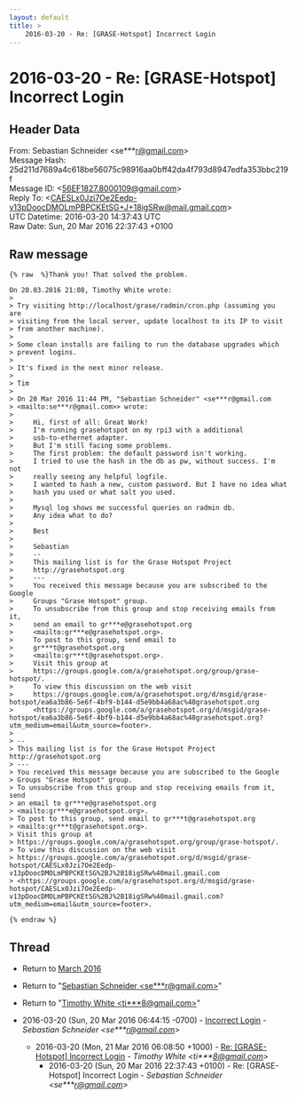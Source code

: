 ```yaml
---
layout: default
title: >
    2016-03-20 - Re: [GRASE-Hotspot] Incorrect Login
---
```


# 2016-03-20 - Re: [GRASE-Hotspot] Incorrect Login

## Header Data

From: Sebastian Schneider \<se***r@gmail.com\><br>
Message Hash: 25d211d7689a4c618be56075c98916aa0bff42da4f793d8947edfa353bbc219f<br>
Message ID: \<56EF1827.8000109@gmail.com\><br>
Reply To: \<CAESLx0Jzi7Oe2Eedp-v13pDoocDMOLmPBPCKEtSG+J+18igSRw@mail.gmail.com\><br>
UTC Datetime: 2016-03-20 14:37:43 UTC<br>
Raw Date: Sun, 20 Mar 2016 22:37:43 +0100<br>

## Raw message

```
{% raw  %}Thank you! That solved the problem.

On 20.03.2016 21:08, Timothy White wrote:
>
> Try visiting http://localhost/grase/radmin/cron.php (assuming you are 
> visiting from the local server, update localhost to its IP to visit 
> from another machine).
>
> Some clean installs are failing to run the database upgrades which 
> prevent logins.
>
> It's fixed in the next minor release.
>
> Tim
>
> On 20 Mar 2016 11:44 PM, "Sebastian Schneider" <se***r@gmail.com 
> <mailto:se***r@gmail.com>> wrote:
>
>     Hi, first of all: Great Work!
>     I'm running grasehotspot on my rpi3 with a additional
>     usb-to-ethernet adapter.
>     But I'm still facing some problems.
>     The first problem: the default password isn't working.
>     I tried to use the hash in the db as pw, without success. I'm not
>     really seeing any helpful logfile.
>     I wanted to hash a new, custom password. But I have no idea what
>     hash you used or what salt you used.
>
>     Mysql log shows me successful queries on radmin db.
>     Any idea what to do?
>
>     Best
>
>     Sebastian
>     -- 
>     This mailing list is for the Grase Hotspot Project
>     http://grasehotspot.org
>     ---
>     You received this message because you are subscribed to the Google
>     Groups "Grase Hotspot" group.
>     To unsubscribe from this group and stop receiving emails from it,
>     send an email to gr***e@grasehotspot.org
>     <mailto:gr***e@grasehotspot.org>.
>     To post to this group, send email to
>     gr***t@grasehotspot.org
>     <mailto:gr***t@grasehotspot.org>.
>     Visit this group at
>     https://groups.google.com/a/grasehotspot.org/group/grase-hotspot/.
>     To view this discussion on the web visit
>     https://groups.google.com/a/grasehotspot.org/d/msgid/grase-hotspot/ea6a3b86-5e6f-4bf9-b144-d5e9bb4a68ac%40grasehotspot.org
>     <https://groups.google.com/a/grasehotspot.org/d/msgid/grase-hotspot/ea6a3b86-5e6f-4bf9-b144-d5e9bb4a68ac%40grasehotspot.org?utm_medium=email&utm_source=footer>.
>
> -- 
> This mailing list is for the Grase Hotspot Project http://grasehotspot.org
> ---
> You received this message because you are subscribed to the Google 
> Groups "Grase Hotspot" group.
> To unsubscribe from this group and stop receiving emails from it, send 
> an email to gr***e@grasehotspot.org 
> <mailto:gr***e@grasehotspot.org>.
> To post to this group, send email to gr***t@grasehotspot.org 
> <mailto:gr***t@grasehotspot.org>.
> Visit this group at 
> https://groups.google.com/a/grasehotspot.org/group/grase-hotspot/.
> To view this discussion on the web visit 
> https://groups.google.com/a/grasehotspot.org/d/msgid/grase-hotspot/CAESLx0Jzi7Oe2Eedp-v13pDoocDMOLmPBPCKEtSG%2BJ%2B18igSRw%40mail.gmail.com 
> <https://groups.google.com/a/grasehotspot.org/d/msgid/grase-hotspot/CAESLx0Jzi7Oe2Eedp-v13pDoocDMOLmPBPCKEtSG%2BJ%2B18igSRw%40mail.gmail.com?utm_medium=email&utm_source=footer>.

{% endraw %}
```

## Thread

+ Return to [March 2016](/archive/2016/03)

+ Return to "[Sebastian Schneider <se***r<span>@</span>gmail.com>](/authors/se___r_at_gmail_com)"
+ Return to "[Timothy White <ti***8<span>@</span>gmail.com>](/authors/ti___8_at_gmail_com)"

+ 2016-03-20 (Sun, 20 Mar 2016 06:44:15 -0700) - [Incorrect Login](/archive/2016/03/2ba84794225fd8c99d4cfb03af4e735d63dac3579bc03c46504ff2543dc4ca74) - _Sebastian Schneider \<se***r@gmail.com\>_
  + 2016-03-20 (Mon, 21 Mar 2016 06:08:50 +1000) - [Re: [GRASE-Hotspot] Incorrect Login](/archive/2016/03/ddff373a18bea38d60c329641e927f2b69e5e590478ec523eb3a1902d484713d) - _Timothy White \<ti***8@gmail.com\>_
    + 2016-03-20 (Sun, 20 Mar 2016 22:37:43 +0100) - Re: [GRASE-Hotspot] Incorrect Login - _Sebastian Schneider \<se***r@gmail.com\>_

